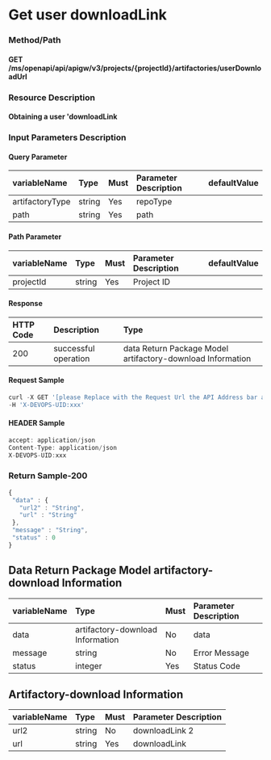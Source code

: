  # Get user downloadLink 

 ### Method/Path 

 #### GET  /ms/openapi/api/apigw/v3/projects/{projectId}/artifactories/userDownloadUrl 

 ### Resource Description 

 #### Obtaining a user 'downloadLink 

 ### Input Parameters Description 

 #### Query Parameter 

 | variableName| Type| Must| Parameter Description| defaultValue| 
 | :--- | :--- | :--- | :--- | :--- | 
 | artifactoryType | string |Yes| repoType|| 
 | path | string |Yes| path|| 

 #### Path Parameter 

 | variableName| Type| Must| Parameter Description| defaultValue| 
 | :--- | :--- | :--- | :--- | :--- | 
 | projectId | string |Yes| Project ID|| 

 #### Response 

 | HTTP Code| Description| Type| 
 | :--- | :--- | :--- | 
 | 200 | successful operation |data Return Package Model artifactory-download Information| 

 #### Request Sample 

 ```javascript 
 curl -X GET '[please Replace with the Request Url the API Address bar above]?  artifactoryType={artifactoryType}&amp;path={path}' \ 
 -H 'X-DEVOPS-UID:xxx' 
 ``` 

 #### HEADER Sample 

 ```javascript 
 accept: application/json 
 Content-Type: application/json 
 X-DEVOPS-UID:xxx 
 ``` 

 ### Return Sample-200 

 ```javascript 
 { 
  "data" : { 
    "url2" : "String", 
    "url" : "String" 
  }, 
  "message" : "String", 
  "status" : 0 
 } 
 ``` 

 ## Data Return Package Model artifactory-download Information 

 | variableName| Type| Must| Parameter Description| 
 | :--- | :--- | :--- | :--- | 
 | data |artifactory-download Information| No| data| 
 | message | string |No| Error Message| 
 | status | integer |Yes| Status Code| 

 ## Artifactory-download Information 

 | variableName| Type| Must| Parameter Description| 
 | :--- | :--- | :--- | :--- | 
 | url2 | string |No| downloadLink 2| 
 | url | string |Yes| downloadLink| 